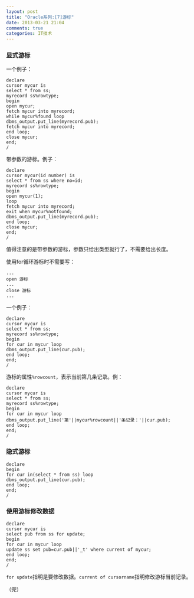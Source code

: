```yaml
---
layout: post
title: "Oracle系列:[7]游标"
date: 2013-03-21 21:04
comments: true
categories: IT技术
---
```

### 显式游标
一个例子：

```
declare
cursor mycur is
select * from ss;
myrecord ss%rowtype;
begin
open mycur;
fetch mycur into myrecord;
while mycur%found loop
dbms_output.put_line(myrecord.pub);
fetch mycur into myrecord;
end loop;
close mycur;
end;
/
```

<!-- more -->

带参数的游标。例子：

```
declare
cursor mycur(id number) is
select * from ss where no=id;
myrecord ss%rowtype;
begin
open mycur(1);
loop
fetch mycur into myrecord;
exit when mycur%notfound;
dbms_output.put_line(myrecord.pub);
end loop;
close mycur;
end;
/
```

值得注意的是带参数的游标，参数只给出类型就行了，不需要给出长度。

使用for循环游标时不需要写：

```
...
open 游标
...
close 游标
...
```

一个例子：

```
declare
cursor mycur is
select * from ss;
myrecord ss%rowtype;
begin
for cur in mycur loop
dbms_output.put_line(cur.pub);
end loop;
end;
/
```

游标的属性`%rowcount`，表示当前第几条记录。例：

```
declare
cursor mycur is
select * from ss;
myrecord ss%rowtype;
begin
for cur in mycur loop
dbms_output.put_line('第'||mycur%rowcount||'条记录：'||cur.pub);
end loop;
end;
/
```

### 隐式游标

```
declare
begin
for cur in(select * from ss) loop
dbms_output.put_line(cur.pub);
end loop;
end;
/
```

### 使用游标修改数据

```
declare
cursor mycur is
select pub from ss for update;
begin
for cur in mycur loop
update ss set pub=cur.pub||'_t' where current of mycur;
end loop;
end;
/
```

`for update`指明是要修改数据。`current of cursorname`指明修改游标当前记录。

（完）

